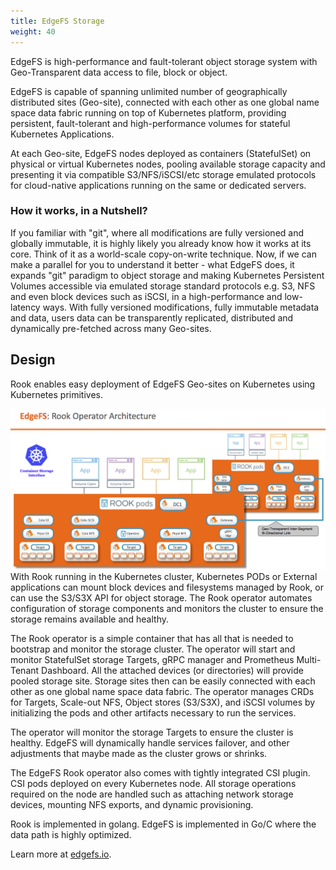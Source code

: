 ```yaml
---
title: EdgeFS Storage
weight: 40
---
```


EdgeFS is high-performance and fault-tolerant object storage system with Geo-Transparent data access to file, block or object.

EdgeFS is capable of spanning unlimited number of geographically distributed sites (Geo-site), connected with each other as one global name space data fabric running on top of Kubernetes platform, providing persistent, fault-tolerant and high-performance volumes for stateful Kubernetes Applications.

At each Geo-site, EdgeFS nodes deployed as containers (StatefulSet) on physical or virtual Kubernetes nodes, pooling available storage capacity and presenting it via compatible S3/NFS/iSCSI/etc storage emulated protocols for cloud-native applications running on the same or dedicated servers.

### How it works, in a Nutshell?

If you familiar with "git", where all modifications are fully versioned and globally immutable, it is highly likely you already know how it works at its core. Think of it as a world-scale copy-on-write technique. Now, if we can make a parallel for you to understand it better - what EdgeFS does, it expands "git" paradigm to object storage and making Kubernetes Persistent Volumes accessible via emulated storage standard protocols e.g. S3, NFS and even block devices such as iSCSI, in a high-performance and low-latency ways. With fully versioned modifications, fully immutable metadata and data, users data can be transparently replicated, distributed and dynamically pre-fetched across many Geo-sites.

## Design

Rook enables easy deployment of EdgeFS Geo-sites on Kubernetes using Kubernetes primitives.

![EdgeFS Rook Architecture on Kubernetes](edgefs-rook.png)
With Rook running in the Kubernetes cluster, Kubernetes PODs or External applications can
mount block devices and filesystems managed by Rook, or can use the S3/S3X API for object storage. The Rook operator
automates configuration of storage components and monitors the cluster to ensure the storage remains available
and healthy.

The Rook operator is a simple container that has all that is needed to bootstrap and monitor the storage cluster. The operator will start and monitor StatefulSet storage Targets, gRPC manager and Prometheus Multi-Tenant Dashboard. All the attached devices (or directories) will provide pooled storage site. Storage sites then can be easily connected with each other as one global name space data fabric. The operator manages CRDs for Targets, Scale-out NFS, Object stores (S3/S3X), and iSCSI volumes by initializing the pods and other artifacts necessary to
run the services.

The operator will monitor the storage Targets to ensure the cluster is healthy. EdgeFS will dynamically handle services failover, and other adjustments that maybe made as the cluster grows or shrinks.

The EdgeFS Rook operator also comes with tightly integrated CSI plugin. CSI pods deployed on every Kubernetes node. All storage operations required on the node are handled such as attaching network storage devices, mounting NFS exports, and dynamic provisioning.

Rook is implemented in golang. EdgeFS is implemented in Go/C where the data path is highly optimized.

Learn more at [edgefs.io](http://edgefs.io).
